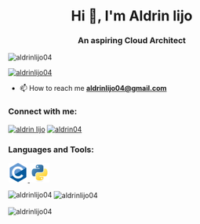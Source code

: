 
<h1 align="center">Hi 👋, I'm Aldrin lijo</h1>
<h3 align="center">An aspiring Cloud Architect</h3>
<p align="left"> <img src="https://komarev.com/ghpvc/?username=aldrinlijo04&label=Profile%20views&color=0e75b6&style=flat" alt="aldrinlijo04" /> </p>

<p align="left"> <a href="https://github.com/ryo-ma/github-profile-trophy"><img src="https://github-profile-trophy.vercel.app/?username=aldrinlijo04" alt="aldrinlijo04" /></a> </p>

- 📫 How to reach me **aldrinlijo04@gmail.com**

<h3 align="left">Connect with me:</h3>
<p align="left">
<a href="https://linkedin.com/in/aldrin lijo" target="blank"><img align="center" src="https://raw.githubusercontent.com/rahuldkjain/github-profile-readme-generator/master/src/images/icons/Social/linked-in-alt.svg" alt="aldrin lijo" height="30" width="40" /></a>
<a href="https://www.codechef.com/users/aldrin04" target="blank"><img align="center" src="https://cdn.jsdelivr.net/npm/simple-icons@3.1.0/icons/codechef.svg" alt="aldrin04" height="30" width="40" /></a>
</p>

<h3 align="left">Languages and Tools:</h3>
<p align="left"> <a href="https://www.cprogramming.com/" target="_blank" rel="noreferrer"> <img src="https://raw.githubusercontent.com/devicons/devicon/master/icons/c/c-original.svg" alt="c" width="40" height="40"/> </a> <a href="https://www.python.org" target="_blank" rel="noreferrer"> <img src="https://raw.githubusercontent.com/devicons/devicon/master/icons/python/python-original.svg" alt="python" width="40" height="40"/> </a> </p>

<p><img align="left" src="https://github-readme-stats.vercel.app/api/top-langs?username=aldrinlijo04&show_icons=true&locale=en&layout=compact" alt="aldrinlijo04" /></p>

<p>&nbsp;<img align="center" src="https://github-readme-stats.vercel.app/api?username=aldrinlijo04&show_icons=true&locale=en" alt="aldrinlijo04" /></p>

<p><img align="center" src="https://github-readme-streak-stats.herokuapp.com/?user=aldrinlijo04&" alt="aldrinlijo04" /></p>
